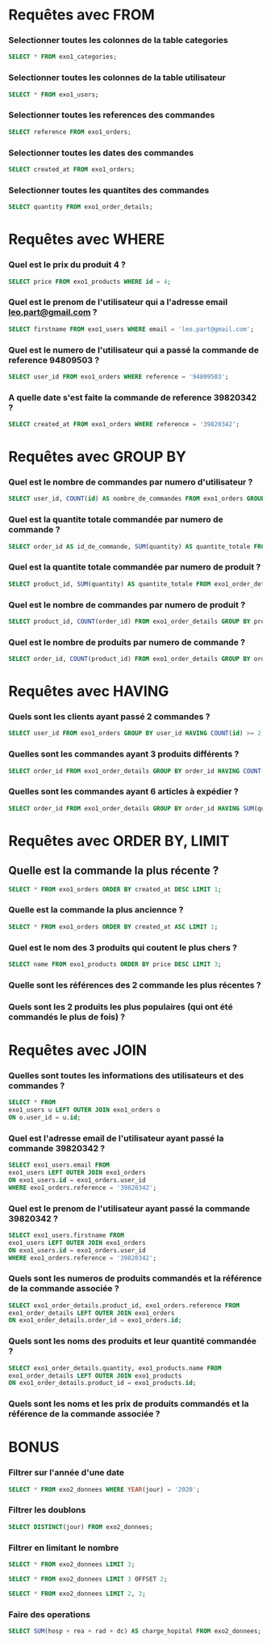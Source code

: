 # Requêtes avec FROM

### Selectionner toutes les colonnes de la table categories

```sql
SELECT * FROM exo1_categories;
```

### Selectionner toutes les colonnes de la table utilisateur

```sql
SELECT * FROM exo1_users;
```

### Selectionner toutes les references des commandes

```sql
SELECT reference FROM exo1_orders;
```

### Selectionner toutes les dates des commandes

```sql
SELECT created_at FROM exo1_orders;
```

### Selectionner toutes les quantites des commandes

```sql
SELECT quantity FROM exo1_order_details;
```

# Requêtes avec WHERE

### Quel est le prix du produit 4 ?

```sql
SELECT price FROM exo1_products WHERE id = 4;
```

### Quel est le prenom de l'utilisateur qui a l'adresse email leo.part@gmail.com ?

```sql
SELECT firstname FROM exo1_users WHERE email = 'leo.part@gmail.com';
```

### Quel est le numero de l'utilisateur qui a passé la commande de reference 94809503 ?

```sql
SELECT user_id FROM exo1_orders WHERE reference = '94809503';
```

### A quelle date s'est faite la commande de reference 39820342 ?

```sql
SELECT created_at FROM exo1_orders WHERE reference = '39820342';
```

# Requêtes avec GROUP BY

### Quel est le nombre de commandes par numero d'utilisateur ?

```sql
SELECT user_id, COUNT(id) AS nombre_de_commandes FROM exo1_orders GROUP BY user_id
```

### Quel est la quantite totale commandée par numero de commande ?

```sql
SELECT order_id AS id_de_commande, SUM(quantity) AS quantite_totale FROM exo1_order_details GROUP BY order_id;
```

### Quel est la quantite totale commandée par numero de produit ?

```sql
SELECT product_id, SUM(quantity) AS quantite_totale FROM exo1_order_details GROUP BY product_id;
```

### Quel est le nombre de commandes par numero de produit ?

```sql
SELECT product_id, COUNT(order_id) FROM exo1_order_details GROUP BY product_id;
```

### Quel est le nombre de produits par numero de commande ?

```sql
SELECT order_id, COUNT(product_id) FROM exo1_order_details GROUP BY order_id;
```

# Requêtes avec HAVING

### Quels sont les clients ayant passé 2 commandes ?

```sql
SELECT user_id FROM exo1_orders GROUP BY user_id HAVING COUNT(id) >= 2;
```

### Quelles sont les commandes ayant 3 produits différents ?

```sql
SELECT order_id FROM exo1_order_details GROUP BY order_id HAVING COUNT(product_id) = 3;
```

### Quelles sont les commandes ayant 6 articles à expédier ?

```sql
SELECT order_id FROM exo1_order_details GROUP BY order_id HAVING SUM(quantity) = 6;
```

# Requêtes avec ORDER BY, LIMIT

## Quelle est la commande la plus récente ?

```sql
SELECT * FROM exo1_orders ORDER BY created_at DESC LIMIT 1;
```

### Quelle est la commande la plus anciennce ?

```sql
SELECT * FROM exo1_orders ORDER BY created_at ASC LIMIT 1;
```

### Quel est le nom des 3 produits qui coutent le plus chers ?

```sql
SELECT name FROM exo1_products ORDER BY price DESC LIMIT 3;
```

### Quelle sont les références des 2 commande les plus récentes ?

### Quels sont les 2 produits les plus populaires (qui ont été commandés le plus de fois) ?

# Requêtes avec JOIN

### Quelles sont toutes les informations des utilisateurs et des commandes ?

```sql
SELECT * FROM 
exo1_users u LEFT OUTER JOIN exo1_orders o
ON o.user_id = u.id;
```

### Quel est l'adresse email de l'utilisateur ayant passé la commande 39820342 ?

```sql
SELECT exo1_users.email FROM
exo1_users LEFT OUTER JOIN exo1_orders
ON exo1_users.id = exo1_orders.user_id
WHERE exo1_orders.reference = '39820342';
```

### Quel est le prenom de l'utilisateur ayant passé la commande 39820342 ?

```sql
SELECT exo1_users.firstname FROM
exo1_users LEFT OUTER JOIN exo1_orders
ON exo1_users.id = exo1_orders.user_id
WHERE exo1_orders.reference = '39820342';
```

### Quels sont les numeros de produits commandés et la référence de la commande associée ?

```sql
SELECT exo1_order_details.product_id, exo1_orders.reference FROM
exo1_order_details LEFT OUTER JOIN exo1_orders
ON exo1_order_details.order_id = exo1_orders.id;
```

### Quels sont les noms des produits et leur quantité commandée ?

```sql
SELECT exo1_order_details.quantity, exo1_products.name FROM
exo1_order_details LEFT OUTER JOIN exo1_products
ON exo1_order_details.product_id = exo1_products.id;
```

### Quels sont les noms et les prix de produits commandés et la référence de la commande associée ?

# BONUS

### Filtrer sur l'année d'une date

```sql
SELECT * FROM exo2_donnees WHERE YEAR(jour) = '2020';
```

### Filtrer les doublons

```sql
SELECT DISTINCT(jour) FROM exo2_donnees;
```

### Filtrer en limitant le nombre

```sql
SELECT * FROM exo2_donnees LIMIT 3;
```

```sql
SELECT * FROM exo2_donnees LIMIT 3 OFFSET 2;
```

```sql
SELECT * FROM exo2_donnees LIMIT 2, 3;
```

### Faire des operations

```sql
SELECT SUM(hosp + rea + rad + dc) AS charge_hopital FROM exo2_donnees;
```
